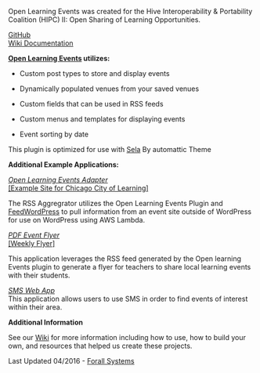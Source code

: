 Open Learning Events was created for the Hive Interoperability & Portability Coalition (HIPC) II: Open Sharing of Learning Opportunities.  

[GitHub](https://github.com/forallsystems/hipc)  
[Wiki Documentation](https://github.com/forallsystems/hipc/wiki)  

**[Open Learning Events](https://github.com/forallsystems/hipc/tree/master/open-learning-events) utilizes:**   

- Custom post types to store and display events  

- Dynamically populated venues from your saved venues  

- Custom fields that can be used in RSS feeds  

- Custom menus and templates for displaying events  

- Event sorting by date  

This plugin is optimized for use with [Sela](https://wordpress.org/themes/sela/) By automattic Theme  

**Additional Example Applications:**   

*[Open Learning Events Adapter](https://github.com/forallsystems/hipc/tree/master/open%20learning%20events%20adapter)*  
[[Example Site for Chicago City of Learning]](http://blog.forallbadges.com/ccolevents/events/)  

The RSS Aggregrator utilizes the Open Learning Events Plugin and [FeedWordPress](https://wordpress.org/plugins/feedwordpress/) to pull information from an event site outside of WordPress for use on WordPress using AWS Lambda.   

*[PDF Event Flyer](https://github.com/forallsystems/hipc/tree/master/PDF%20event%20flyer)*   
[[Weekly Flyer]](http://flyer.forallbadges.com/)  

This application leverages the RSS feed generated by the Open learning Events plugin to generate a flyer for teachers to share local learning events with their students.    

*[SMS Web App](https://github.com/forallsystems/hipc/tree/master/SMS%20web%20app)*   
This application allows users to use SMS in order to find events of interest within their area.   

**Additional Information**  

See our [Wiki](https://github.com/forallsystems/hipc/wiki) for more information including how to use, how to build your own, and resources that helped us create these projects.  


Last Updated 04/2016 - [Forall Systems](http://forallsystems.com/)